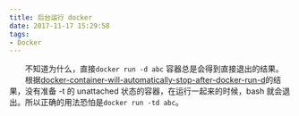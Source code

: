 ```yaml
---
title: 后台运行 docker
date: 2017-11-17 15:29:58
tags:
- Docker
---
```

&emsp;&emsp;不知道为什么，直接`docker run -d abc` 容器总是会得到直接退出的结果。
&emsp;&emsp;根据[docker-container-will-automatically-stop-after-docker-run-d][1]的结果，没有准备 -t 的 unattached 状态的容器，在运行一起来的时候，bash 就会退出。所以正确的用法恐怕是`docker run -td abc`。

  [1]: https://stackoverflow.com/questions/30209776/docker-container-will-automatically-stop-after-docker-run-d